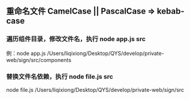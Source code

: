 ## 重命名文件 CamelCase || PascalCase => kebab-case

### 遍历组件目录，修改文件名，执行 node app.js src
例：node app.js /Users/liqixiong/Desktop/QYS/develop/private-web/sign/src/components

### 替换文件名依赖，执行 node file.js src
node file.js /Users/liqixiong/Desktop/QYS/develop/private-web/sign/src